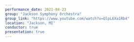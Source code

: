 ```yaml
---
performance_date: 2021-04-23
group: "Jackson Symphony Orchestra"
group_link: "https://www.youtube.com/watch?v=QlpL6Xa1Rb4"
location: "Jackson, MI"
conductor: true
presentation: true
---
```

